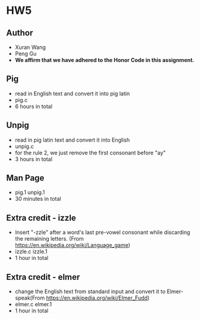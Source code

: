 # HW5

## Author
- Xuran Wang
- Peng Gu
- **We affirm that we have adhered to the Honor Code in this assignment.**

## Pig
- read in English text and convert it into pig latin
- pig.c
- 6 hours in total

## Unpig
- read in pig latin text and convert it into English
- unpig.c
- for the rule 2, we just remove the first consonant before "ay"
- 3 hours in total

## Man Page
- pig.1 unpig.1
- 30 minutes in total

## Extra credit - izzle
- Insert "-zzle" after a word's last pre-vowel consonant while discarding the remaining letters. (From https://en.wikipedia.org/wiki/Language_game)
- izzle.c izzle.1
- 1 hour in total

## Extra credit - elmer
- change the English text from standard input and convert it to Elmer-speak(From https://en.wikipedia.org/wiki/Elmer_Fudd)
- elmer.c elmer.1 
- 1 hour in total
